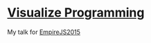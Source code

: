 # [Visualize Programming](http://karenpeng.github.io/empirejs2015/)

My talk for [EmpireJS2015](http://empirejs.org/)
